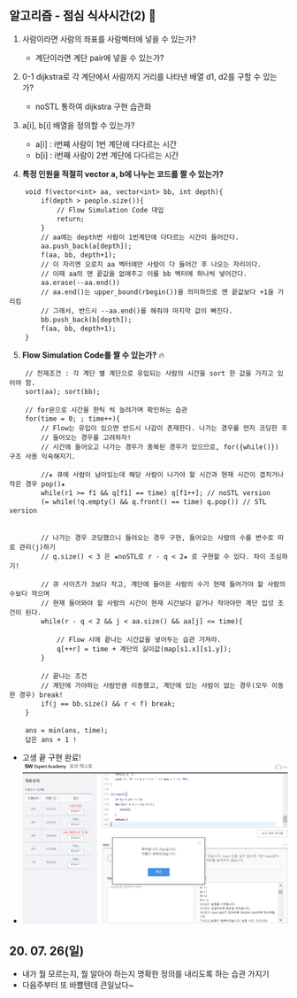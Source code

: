 ## 알고리즘 - 점심 식사시간(2) :rice_ball:

 1. 사람이라면 사람의 좌표를 사람벡터에 넣을 수 있는가?
    - 계단이라면 계단 pair에 넣을 수 있는가?

 2. 0-1 dijkstra로 각 계단에서 사람까지 거리를 나타낸 배열 d1, d2를 구할 수 있는가?
    - noSTL 통하여 dijkstra 구현 습관화
 
 3. a[i], b[i] 배열을 정의할 수 있는가?
    - a[i] : i번째 사람이 1번 계단에 다다르는 시간
    - b[i] : i번째 사람이 2번 계단에 다다르는 시간

 4. **특정 인원을 적절히 vector a, b에 나누는 코드를 짤 수 있는가?**

```
    void f(vector<int> aa, vector<int> bb, int depth){
        if(depth > people.size()){
            // Flow Simulation Code 대입
            return;
        }
        // aa에는 depth번 사람이 1번계단에 다다르는 시간이 들어간다.
        aa.push_back(a[depth]);
        f(aa, bb, depth+1);
        // 이 자리엔 오로지 aa 벡터에만 사람이 다 들어간 후 나오는 자리이다.
        // 이때 aa의 맨 끝값을 없애주고 이를 bb 벡터에 하나씩 넣어간다.
        aa.erase(--aa.end()) 
        // aa.end()는 upper_bound(rbegin())을 의미하므로 맨 끝값보다 +1을 가리킴
        // 그래서, 반드시 --aa.end()를 해줘야 마지막 값이 빠진다.
        bb.push_back(b[depth]);
        f(aa, bb, depth+1);
    }
```

 5. **Flow Simulation Code를 짤 수 있는가?** :fire:

```
    // 전제조건 : 각 계단 별 계단으로 유입되는 사람의 시간을 sort 한 값을 가지고 있어야 함.
    sort(aa); sort(bb);

    // for문으로 시간을 한틱 씩 늘려가며 확인하는 습관
    for(time = 0; ; time++){
        // Flow는 유입이 있으면 반드시 나감이 존재한다. 나가는 경우를 먼저 코딩한 후
        // 들어오는 경우를 고려하자!
        // 시간에 들어오고 나가는 경우가 중복된 경우가 있으므로, for({while()}) 구조 사용 익숙해지기.

        //★ 큐에 사람이 남아있는데 해당 사람이 나가야 할 시간과 현재 시간이 겹치거나 작은 경우 pop()★
        while(r1 >= f1 && q[f1] == time) q[f1++]; // noSTL version
        (= while(!q.empty() && q.front() == time) q.pop()) // STL version
        

        // 나가는 경우 코딩했으니 들어오는 경우 구현, 들어오는 사람의 수를 변수로 따로 관리(j)하기
        // q.size() < 3 은 ★noSTL로 r - q < 2★ 로 구현할 수 있다. 차이 조심하기!

        // 큐 사이즈가 3보다 작고, 계단에 들어온 사람의 수가 현재 들어가야 할 사람의 수보다 작으며
        // 현재 들어와야 할 사람의 시간이 현재 시간보다 같거나 작아야만 계단 입성 조건이 된다.
        while(r - q < 2 && j < aa.size() && aa[j] <= time){

            // Flow 시에 끝나는 시간값을 넣어두는 습관 가져라.
            q[++r] = time + 계단의 길이값(map[s1.x][s1.y]);
        }

        // 끝나는 조건
        // 계단에 가야하는 사람만큼 이동했고, 계단에 있는 사람이 없는 경우(모두 이동한 경우) break!
        if(j == bb.size() && r < f) break;
    }

    ans = min(ans, time);
    답은 ans + 1 !
```

- 고생 끝 구현 완료!
- ![Alt text](./img/img_200726.png)

## 20. 07. 26(일)
 
 - 내가 뭘 모르는지, 뭘 알아야 하는지 명확한 정의를 내리도록 하는 습관 가지기
 - 다음주부터 또 바쁠텐데 큰일났다~